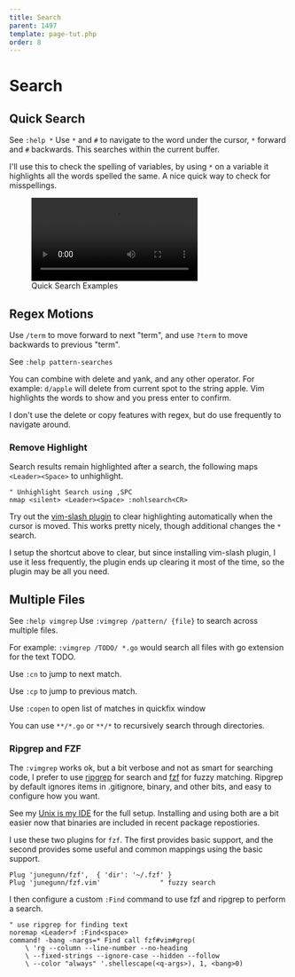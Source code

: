```yaml
---
title: Search
parent: 1497
template: page-tut.php
order: 8
---
```


# Search


## Quick Search

<span class="sidenote">See `:help *`</span> Use `*` and `#` to navigate to the word under the cursor, `*` forward and `#` backwards. This searches within the current buffer.

I'll use this to check the spelling of variables, by using `*` on a variable it highlights all the words spelled the same. A nice quick way to check for misspellings.

<figure class="wp-block-video"><video controls src="https://mkaz.blog/wp-content/uploads/2019/03/vim-star-nav.mp4"></video><figcaption>Quick Search Examples</figcaption></figure>

## Regex Motions

Use `/term` to move forward to next "term", and use `?term` to move backwards to previous "term".

<span class="sidenote">See `:help pattern-searches`</span>

You can combine with delete and yank, and any other operator. For example: `d/apple` will delete from current spot to the string apple. Vim highlights the words to show and you press enter to confirm.

I don't use the delete or copy features with regex, but do use frequently to navigate around.

### Remove Highlight

Search results remain highlighted after a search, the following maps `<Leader><Space>` to unhighlight.

```vim
" Unhighlight Search using ,SPC
nmap <silent> <Leader><Space> :nohlsearch<CR>
```

Try out the [vim-slash plugin](https://github.com/junegunn/vim-slash) to clear highlighting automatically when the cursor is moved. This works pretty nicely, though additional changes the `*` search.

I setup the shortcut above to clear, but since installing vim-slash plugin, I use it less frequently, the plugin ends up clearing it most of the time, so the plugin may be all you need.

## Multiple Files

<span class="sidenote">See `:help vimgrep`</span> Use `:vimgrep /pattern/ {file}` to search across multiple files.

For example: `:vimgrep /TODO/ *.go` would search all files with go extension for the text TODO.

Use `:cn` to jump to next match.

Use `:cp` to jump to previous match.

Use `:copen` to open list of matches in quickfix window

You can use `**/*.go` or `**/*` to recursively search through directories.

### Ripgrep and FZF

The `:vimgrep` works ok, but a bit verbose and not as smart for searching code, I prefer to use [ripgrep](https://github.com/BurntSushi/ripgrep) for search and [fzf](https://github.com/junegunn/fzf) for fuzzy matching. Ripgrep by default ignores items in .gitignore, binary, and other bits, and easy to configure how you want.

See my [Unix is my IDE](https://mkaz.blog/code/unix-is-my-ide/) for the full setup. Installing and using both are a bit easier now that binaries are included in recent package repostiories.

I use these two plugins for `fzf`. The first provides basic support, and the second provides some useful and common mappings using the basic support.

```vim
Plug 'junegunn/fzf',  { 'dir': '~/.fzf' }
Plug 'junegunn/fzf.vim'               " fuzzy search
```

I then configure a custom `:Find` command to use fzf and ripgrep to perform a search.

```vim
" use ripgrep for finding text
noremap <Leader>f :Find<space>
command! -bang -nargs=* Find call fzf#vim#grep(
    \ 'rg --column --line-number --no-heading
    \ --fixed-strings --ignore-case --hidden --follow
    \ --color "always" '.shellescape(<q-args>), 1, <bang>0)
```
